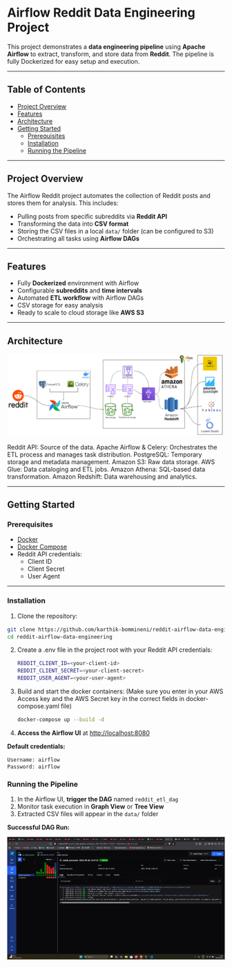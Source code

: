 # Airflow Reddit Data Engineering Project

This project demonstrates a **data engineering pipeline** using **Apache Airflow** to extract, transform, and store data from **Reddit**. The pipeline is fully Dockerized for easy setup and execution.

---

## Table of Contents

- [Project Overview](#project-overview)  
- [Features](#features)  
- [Architecture](#architecture)  
- [Getting Started](#getting-started)  
  - [Prerequisites](#prerequisites)  
  - [Installation](#installation)  
  - [Running the Pipeline](#running-the-pipeline)  
 

---

## Project Overview

The Airflow Reddit project automates the collection of Reddit posts and stores them for analysis. This includes:

- Pulling posts from specific subreddits via **Reddit API**  
- Transforming the data into **CSV format**  
- Storing the CSV files in a local `data/` folder (can be configured to S3)  
- Orchestrating all tasks using **Airflow DAGs**  

---

## Features

- Fully **Dockerized** environment with Airflow  
- Configurable **subreddits** and **time intervals**  
- Automated **ETL workflow** with Airflow DAGs  
- CSV storage for easy analysis  
- Ready to scale to cloud storage like **AWS S3**  

---

## Architecture

![Architecture of the project](./architecture-png.png)


Reddit API: Source of the data.
Apache Airflow & Celery: Orchestrates the ETL process and manages task distribution.
PostgreSQL: Temporary storage and metadata management.
Amazon S3: Raw data storage.
AWS Glue: Data cataloging and ETL jobs.
Amazon Athena: SQL-based data transformation.
Amazon Redshift: Data warehousing and analytics. 

---

## Getting Started

### Prerequisites

- [Docker](https://www.docker.com/get-started)  
- [Docker Compose](https://docs.docker.com/compose/install/)  
- Reddit API credentials:  
  - Client ID  
  - Client Secret  
  - User Agent  

---

### Installation

1. Clone the repository:

```bash
git clone https://github.com/karthik-bommineni/reddit-airflow-data-engineering.git
cd reddit-airflow-data-engineering
```
2. Create a .env file in the project root with your Reddit API credentials:

   ```bash
   REDDIT_CLIENT_ID=<your-client-id>
   REDDIT_CLIENT_SECRET=<your-client-secret>
   REDDIT_USER_AGENT=<your-user-agent>
   ```

3. Build and start the docker containers: (Make sure you enter in your AWS Access key and the AWS Secret key in the correct fields in docker-compose.yaml file)

   ```bash
   docker-compose up --build -d
   ```

4. **Access the Airflow UI** at [http://localhost:8080](http://localhost:8080)

**Default credentials:**

```text
Username: airflow
Password: airflow
```


### Running the Pipeline

1. In the Airflow UI, **trigger the DAG** named `reddit_etl_dag`
2. Monitor task execution in **Graph View** or **Tree View**
3. Extracted CSV files will appear in the `data/` folder


**Successful DAG Run:**

![Successful DAG Run](./airflow-runs-screenshot.png)

